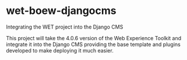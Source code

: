 wet-boew-djangocms
==================

Integrating the WET project into the Django CMS


This project will take the 4.0.6 version of the Web Experience Toolkit and integrate it into the Django CMS providing the base template and plugins developed to make deploying it much easier.
